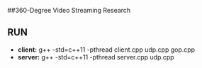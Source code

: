 ##360-Degree Video Streaming Research

## RUN
* __client:__ g++ -std=c++11 -pthread client.cpp udp.cpp gop.cpp 
* __server:__ g++ -std=c++11 -pthread server.cpp udp.cpp 
